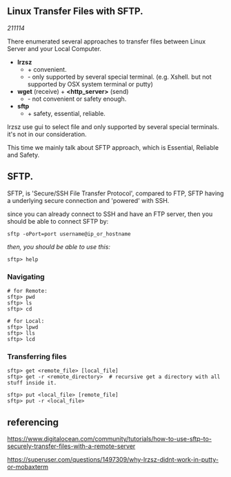 

## Linux Transfer Files with SFTP.
_211114_

There enumerated several approaches to transfer files between Linux Server and your Local Computer.
- **lrzsz**  
  - \+ convenient. 
  - \- only supported by several special terminal. (e.g. Xshell. but not supported by OSX system terminal or putty)
- **wget** (receive) + **<http_server>** (send)
  - \- not convenient or safety enough.
- **sftp**
  - \+ safety, essential, reliable.

lrzsz use gui to select file and only supported by several special terminals. it's not in our consideration.

This time we mainly talk about SFTP approach, which is Essential, Reliable and Safety.

## SFTP.

SFTP, is 'Secure/SSH File Transfer Protocol', compared to FTP, SFTP having a underlying secure connection and 'powered' with SSH.

since you can already connect to SSH and have an FTP server, then you should be able to connect SFTP by:

```
sftp -oPort=port username@ip_or_hostname
```

_then, you should be able to use this:_
```
sftp> help
```

### Navigating

```
# for Remote:
sftp> pwd
sftp> ls
sftp> cd

# for Local:
sftp> lpwd
sftp> lls
sftp> lcd
```

### Transferring files

```
sftp> get <remote_file> [local_file]
sftp> get -r <remote_directory>  # recursive get a directory with all stuff inside it.
```

```
sftp> put <local_file> [remote_file] 
sftp> put -r <local_file>
```

## referencing

https://www.digitalocean.com/community/tutorials/how-to-use-sftp-to-securely-transfer-files-with-a-remote-server

https://superuser.com/questions/1497309/why-lrzsz-didnt-work-in-putty-or-mobaxterm